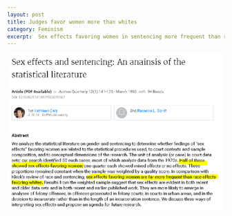 ```yaml
---
layout: post
title: Judges favor women more than whites
category: Feminism
excerpt:  Sex effects favoring women in sentencing more frequent than race effects favoring whites
---
```

<img src="/images/Feminism/SexSentencing.PNG" />
